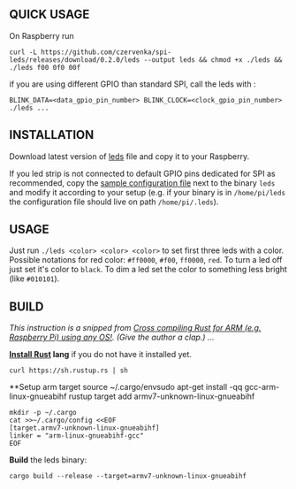 QUICK USAGE
--

On Raspberry run

    curl -L https://github.com/czervenka/spi-leds/releases/download/0.2.0/leds --output leds && chmod +x ./leds && ./leds f00 0f0 00f

if you are using different GPIO than standard SPI, call the leds with :

    BLINK_DATA=<data_gpio_pin_number> BLINK_CLOCK=<clock_gpio_pin_number> ./leds ...

INSTALLATION
---

Download latest version of
[leds](https://github.com/czervenka/spi-leds/releases/latest)
file and copy it to your Raspberry.

If you led strip is not connected to default GPIO pins dedicated for SPI as
recommended, copy the [sample configuration file](./.leds) next to the binary
`leds` and modify it according to your setup (e.g. if your binary is in
`/home/pi/leds` the configuration file should live on path
`/home/pi/.leds`).


USAGE
--

Just run `./leds <color> <color> <color>` to set first three leds with a color.
Possible notations for red color: `#ff0000`, `#f00`, `ff0000`, `red`. To turn a
led off just set it's color to `black`. To dim a led set the color to something
less bright (like `#010101`).



BUILD
--

*This instruction is a snipped from [Cross compiling Rust for ARM (e.g.
Raspberry Pi) using any
OS!](https://medium.com/@wizofe/cross-compiling-rust-for-arm-e-g-raspberry-pi-using-any-os-11711ebfc52b).
(Give the author a clap.) ...*

**[Install Rust](https://www.rust-lang.org/tools/install) lang** if you do not have it installed yet.

	curl https://sh.rustup.rs | sh

**Setup arm target
	source ~/.cargo/envsudo apt-get install -qq gcc-arm-linux-gnueabihf
	rustup target add armv7-unknown-linux-gnueabihf

    mkdir -p ~/.cargo
	cat >>~/.cargo/config <<EOF
    [target.armv7-unknown-linux-gnueabihf]
    linker = "arm-linux-gnueabihf-gcc"
    EOF

**Build** the leds binary:

    cargo build --release --target=armv7-unknown-linux-gnueabihf
